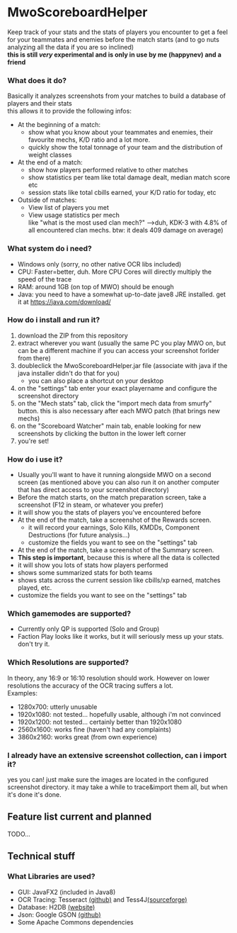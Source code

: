 # MwoScoreboardHelper
Keep track of your stats and the stats of players you encounter to get a feel for your teammates and enemies before the match starts (and to go nuts analyzing all the data if you are so inclined)  
**this is still _very_ experimental and is only in use by me (happynev) and a friend**
### What does it do?
Basically it analyzes screenshots from your matches to build a database of players and their stats  
this allows it to provide the following infos:
* At the beginning of a match: 
  * show what you know about your teammates and enemies, their favourite mechs, K/D ratio and a lot more.
  * quickly show the total tonnage of your team and the distribution of weight classes
* At the end of a match: 
  * show how players performed relative to other matches
  * show statistics per team like total damage dealt, median match score etc
  * session stats like total cbills earned, your K/D ratio for today, etc
* Outside of matches:
  * View list of players you met
  * View usage statistics per mech  
 like "what is the most used clan mech?" -->duh, KDK-3 with 4.8% of all encountered clan mechs. btw: it deals 409 damage on average)
### What system do i need?
* Windows only (sorry, no other native OCR libs included)
* CPU: Faster=better, duh. More CPU Cores will directly multiply the speed of the trace
* RAM: around 1GB (on top of MWO) should be enough
* Java: you need to have a somewhat up-to-date jave8 JRE installed. get it at https://java.com/download/ 
### How do i install and run it?
1. download the ZIP from this repository
1. extract wherever you want (usually the same PC you play MWO on, but can be a different machine if you can access your screenshot forlder from there)
1. doubleclick the MwoScoreboardHelper.jar file (associate with java if the java installer didn't do that for you)
   * you can also place a shortcut on your desktop
1. on the "settings" tab enter your exact playername and configure the screenshot directory
1. on the "Mech stats" tab, click the "import mech data from smurfy" button. this is also necessary after each MWO patch (that brings new mechs)
1. on the "Scoreboard Watcher" main tab, enable looking for new screenshots by clicking the button in the lower left corner
1. you're set!
### How do i use it?
* Usually you'll want to have it running alongside MWO on a second screen (as mentioned above you can also run it on another computer that has direct access to your screenshot directory)
* Before the match starts, on the match preparation screen, take a screenshot (F12 in steam, or whatever you prefer)
 * it will show you the stats of players you've encountered before
* At the end of the match, take a screenshot of the Rewards screen.
  * it will record your earnings, Solo Kills, KMDDs, Component Destructions (for future analysis...)
  * customize the fields you want to see on the "settings" tab
*  At the end of the match, take a screenshot of the Summary screen.
  * **This step is important**, because this is where all the data is collected
  * it will show you lots of stats how players performed
  * shows some summarized stats for both teams
  * shows stats across the current session like cbills/xp earned, matches played, etc.
  * customize the fields you want to see on the "settings" tab
### Which gamemodes are supported?
* Currently only QP is supported (Solo and Group)
* Faction Play looks like it works, but it will seriously mess up your stats. don't try it.
### Which Resolutions are supported?
In theory, any 16:9 or 16:10 resolution should work. However on lower resolutions the accuracy of the OCR tracing suffers a lot.  
Examples:
* 1280x700: utterly unusable
* 1920x1080: not tested... hopefully usable, although i'm not convinced
* 1920x1200: not tested... certainly better than 1920x1080
* 2560x1600: works fine (haven't had any complaints)
* 3860x2160: works great (from own experience)
### I already have an extensive screenshot collection, can i import it?
yes you can! just make sure the images are located in the configured screenshot directory. it may take a while to trace&import them all, but when it's done it's done.

## Feature list current and planned
TODO...
## Technical stuff

### What Libraries are used?
* GUI: JavaFX2 (included in Java8)
* OCR Tracing: Tesseract [(github)](https://github.com/tesseract-ocr/tesseract) and Tess4J[(sourceforge)](http://tess4j.sourceforge.net/)
* Database: H2DB [(website)](http://www.h2database.com/html/main.html)
* Json: Google GSON [(github)](https://github.com/google/gson)
* Some Apache Commons dependencies
